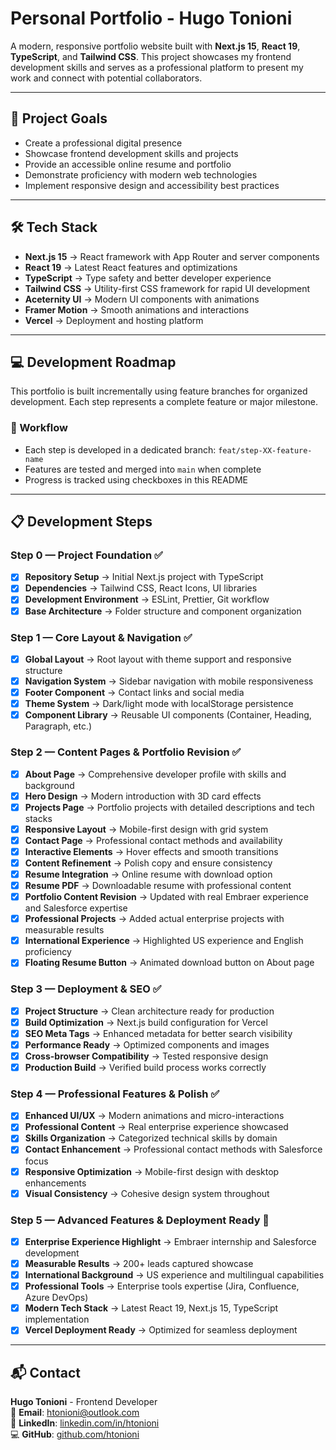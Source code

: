 # Personal Portfolio - Hugo Tonioni

A modern, responsive portfolio website built with **Next.js 15**, **React 19**, **TypeScript**, and **Tailwind CSS**.
This project showcases my frontend development skills and serves as a professional platform to present my work and connect with potential collaborators.

---

## 🎯 Project Goals

- Create a professional digital presence
- Showcase frontend development skills and projects
- Provide an accessible online resume and portfolio
- Demonstrate proficiency with modern web technologies
- Implement responsive design and accessibility best practices

---

## 🛠️ Tech Stack

- **Next.js 15** → React framework with App Router and server components
- **React 19** → Latest React features and optimizations
- **TypeScript** → Type safety and better developer experience
- **Tailwind CSS** → Utility-first CSS framework for rapid UI development
- **Aceternity UI** → Modern UI components with animations
- **Framer Motion** → Smooth animations and interactions
- **Vercel** → Deployment and hosting platform

---

## 💻 Development Roadmap

This portfolio is built incrementally using feature branches for organized development.
Each step represents a complete feature or major milestone.

### 🔀 Workflow

- Each step is developed in a dedicated branch: `feat/step-XX-feature-name`
- Features are tested and merged into `main` when complete
- Progress is tracked using checkboxes in this README

---

## 📋 Development Steps

### Step 0 — Project Foundation ✅

- [X] **Repository Setup** → Initial Next.js project with TypeScript
- [X] **Dependencies** → Tailwind CSS, React Icons, UI libraries
- [X] **Development Environment** → ESLint, Prettier, Git workflow
- [X] **Base Architecture** → Folder structure and component organization

### Step 1 — Core Layout & Navigation ✅

- [X] **Global Layout** → Root layout with theme support and responsive structure
- [X] **Navigation System** → Sidebar navigation with mobile responsiveness
- [X] **Footer Component** → Contact links and social media
- [X] **Theme System** → Dark/light mode with localStorage persistence
- [X] **Component Library** → Reusable UI components (Container, Heading, Paragraph, etc.)

### Step 2 — Content Pages & Portfolio Revision ✅

- [X] **About Page** → Comprehensive developer profile with skills and background
- [X] **Hero Design** → Modern introduction with 3D card effects  
- [X] **Projects Page** → Portfolio projects with detailed descriptions and tech stacks
- [X] **Responsive Layout** → Mobile-first design with grid system
- [X] **Contact Page** → Professional contact methods and availability
- [X] **Interactive Elements** → Hover effects and smooth transitions
- [X] **Content Refinement** → Polish copy and ensure consistency
- [X] **Resume Integration** → Online resume with download option
- [X] **Resume PDF** → Downloadable resume with professional content
- [X] **Portfolio Content Revision** → Updated with real Embraer experience and Salesforce expertise
- [X] **Professional Projects** → Added actual enterprise projects with measurable results
- [X] **International Experience** → Highlighted US experience and English proficiency
- [X] **Floating Resume Button** → Animated download button on About page

### Step 3 — Deployment & SEO ✅

- [X] **Project Structure** → Clean architecture ready for production
- [X] **Build Optimization** → Next.js build configuration for Vercel
- [X] **SEO Meta Tags** → Enhanced metadata for better search visibility
- [X] **Performance Ready** → Optimized components and images
- [X] **Cross-browser Compatibility** → Tested responsive design
- [X] **Production Build** → Verified build process works correctly

### Step 4 — Professional Features & Polish ✅

- [X] **Enhanced UI/UX** → Modern animations and micro-interactions
- [X] **Professional Content** → Real enterprise experience showcased
- [X] **Skills Organization** → Categorized technical skills by domain
- [X] **Contact Enhancement** → Professional contact methods with Salesforce focus
- [X] **Responsive Optimization** → Mobile-first design with desktop enhancements
- [X] **Visual Consistency** → Cohesive design system throughout

### Step 5 — Advanced Features & Deployment Ready 🚀

- [X] **Enterprise Experience Highlight** → Embraer internship and Salesforce development
- [X] **Measurable Results** → 200+ leads captured showcase
- [X] **International Background** → US experience and multilingual capabilities
- [X] **Professional Tools** → Enterprise tools expertise (Jira, Confluence, Azure DevOps)
- [X] **Modern Tech Stack** → Latest React 19, Next.js 15, TypeScript implementation
- [X] **Vercel Deployment Ready** → Optimized for seamless deployment

---

## 📬 Contact

**Hugo Tonioni** - Frontend Developer  
📧 **Email**: htonioni@outlook.com  
🔗 **LinkedIn**: [linkedin.com/in/htonioni](https://linkedin.com/in/htonioni)  
💻 **GitHub**: [github.com/htonioni](https://github.com/htonioni)
